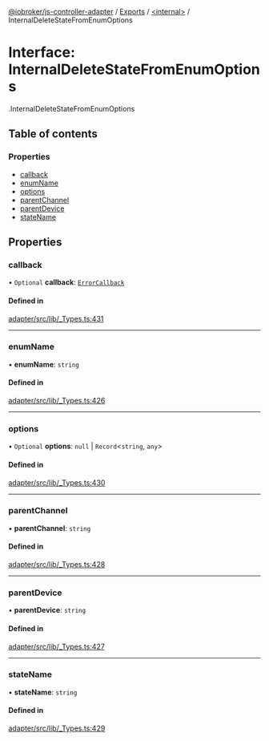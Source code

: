 [@iobroker/js-controller-adapter](../README.md) / [Exports](../modules.md) / [<internal\>](../modules/internal_.md) / InternalDeleteStateFromEnumOptions

# Interface: InternalDeleteStateFromEnumOptions

[<internal>](../modules/internal_.md).InternalDeleteStateFromEnumOptions

## Table of contents

### Properties

- [callback](internal_.InternalDeleteStateFromEnumOptions.md#callback)
- [enumName](internal_.InternalDeleteStateFromEnumOptions.md#enumname)
- [options](internal_.InternalDeleteStateFromEnumOptions.md#options)
- [parentChannel](internal_.InternalDeleteStateFromEnumOptions.md#parentchannel)
- [parentDevice](internal_.InternalDeleteStateFromEnumOptions.md#parentdevice)
- [stateName](internal_.InternalDeleteStateFromEnumOptions.md#statename)

## Properties

### callback

• `Optional` **callback**: [`ErrorCallback`](../modules/internal_.md#errorcallback)

#### Defined in

[adapter/src/lib/_Types.ts:431](https://github.com/ioBroker/ioBroker.js-controller/blob/63f32473/packages/adapter/src/lib/_Types.ts#L431)

___

### enumName

• **enumName**: `string`

#### Defined in

[adapter/src/lib/_Types.ts:426](https://github.com/ioBroker/ioBroker.js-controller/blob/63f32473/packages/adapter/src/lib/_Types.ts#L426)

___

### options

• `Optional` **options**: ``null`` \| `Record`<`string`, `any`\>

#### Defined in

[adapter/src/lib/_Types.ts:430](https://github.com/ioBroker/ioBroker.js-controller/blob/63f32473/packages/adapter/src/lib/_Types.ts#L430)

___

### parentChannel

• **parentChannel**: `string`

#### Defined in

[adapter/src/lib/_Types.ts:428](https://github.com/ioBroker/ioBroker.js-controller/blob/63f32473/packages/adapter/src/lib/_Types.ts#L428)

___

### parentDevice

• **parentDevice**: `string`

#### Defined in

[adapter/src/lib/_Types.ts:427](https://github.com/ioBroker/ioBroker.js-controller/blob/63f32473/packages/adapter/src/lib/_Types.ts#L427)

___

### stateName

• **stateName**: `string`

#### Defined in

[adapter/src/lib/_Types.ts:429](https://github.com/ioBroker/ioBroker.js-controller/blob/63f32473/packages/adapter/src/lib/_Types.ts#L429)

